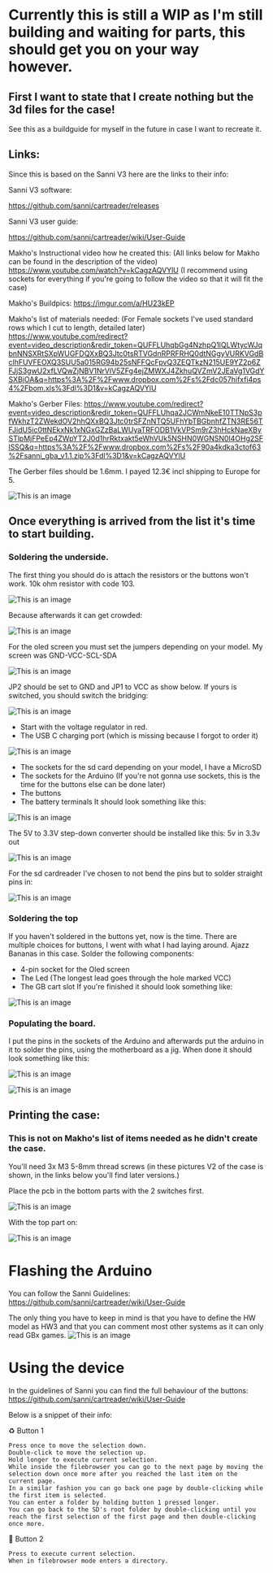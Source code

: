 # Currently this is still a WIP as I'm still building and waiting for parts, this should get you on your way however.

## First I want to state that I create nothing but the 3d files for the case!
See this as a buildguide for myself in the future in case I want to recreate it.

## Links:

Since this is based on the Sanni V3 here are the links to their info:

Sanni V3 software:

https://github.com/sanni/cartreader/releases

Sanni V3 user guide:

https://github.com/sanni/cartreader/wiki/User-Guide

Makho's Instructional video how he created this: (All links below for Makho can be found in the description of the video)
https://www.youtube.com/watch?v=kCagzAQVYlU (I recommend using sockets for everything if you're going to follow the video so that it will fit the case)

Makho's Buildpics:
https://imgur.com/a/HU23kEP

Makho's list of materials needed:
(For Female sockets I've used standard rows which I cut to length, detailed later)
https://www.youtube.com/redirect?event=video_description&redir_token=QUFFLUhqbGg4NzhpQ1lQLWtycWJqbnNNSXRtSXpWUGFDQXxBQ3Jtc0tsRTVGdnRPRFRHQ0dtNGgyVURKVGdBclhFUVFEOXQ3SUU5a015RG94b25sNFFQcFpvQ3ZEQTkzN215UE9YZ2p6ZFJjS3gwU2xfLVQwZjNBV1NrVlV5ZFg4ejZMWXJ4ZkhuQVZmV2JEaVg1VGdYSXBjOA&q=https%3A%2F%2Fwww.dropbox.com%2Fs%2Fdc057hifxfi4ps4%2Fbom.xls%3Fdl%3D1&v=kCagzAQVYlU

Makho's Gerber Files:
https://www.youtube.com/redirect?event=video_description&redir_token=QUFFLUhqa2JCWmNkeE10TTNpS3pfWkhzT2ZWekdOV2hhQXxBQ3Jtc0trSFZnNTQ5UFhYbTBGbnhfZTN3RE56TFJidU5ic0ttNEkxNk1xNGxGZzBaLWUyaTRFODB1VkVPSm9rZ3hHckNaeXBySTlpMjFPeEp4ZWpYT2J0d1hrRktxakt5eWhVUk5NSHN0WGNSN0l4OHg2SFlSSQ&q=https%3A%2F%2Fwww.dropbox.com%2Fs%2F90a4kdka3ctof63%2Fsanni_gba_v1.1.zip%3Fdl%3D1&v=kCagzAQVYlU

The Gerber files should be 1.6mm. I payed 12.3€ incl shipping to Europe for 5. 

![This is an image](https://i.imgur.com/FQWu6kX.jpg)

## Once everything is arrived from the list it's time to start building. 
### Soldering the underside.
The first thing you should do is attach the resistors or the buttons won't work. 
10k ohm resistor with code 103.

![This is an image](https://i.imgur.com/OmdcHLY.jpg)

Because afterwards it can get crowded:

![This is an image](https://imgur.com/mURZnYB.jpeg)

For the oled screen you must set the jumpers depending on your model.
My screen was GND-VCC-SCL-SDA

![This is an image](https://imgur.com/F35PndN.jpeg)

JP2 should be set to GND and JP1 to VCC as show below. If yours is switched, you should switch the bridging:

![This is an image](https://imgur.com/lCxJEP9.jpeg)

- Start with the voltage regulator in red.
- The USB C charging port (which is missing because I forgot to order it)


![This is an image](https://imgur.com/e7E3ECT.jpeg)

- The sockets for the sd card depending on your model, I have a MicroSD
- The sockets for the Arduino (If you're not gonna use sockets, this is the time for the buttons else can be done later)
- The buttons
- The battery terminals
It should look something like this:

![This is an image](https://imgur.com/EcQOmzu.jpeg)


The 5V to 3.3V step-down converter should be installed like this:
5v   in
3.3v out

![This is an image](https://imgur.com/NCOpwEl.jpeg)

For the sd cardreader I've chosen to not bend the pins but to solder straight pins in:

![This is an image](https://i.imgur.com/4MJYfZs.jpeg)

### Soldering the top
If you haven't soldered in the buttons yet, now is the time.
There are multiple choices for buttons, I went with what I had laying around. Ajazz Bananas in this case.
Solder the following components:
- 4-pin socket for the Oled screen
- The Led (The longest lead goes through the hole marked VCC)
- The GB cart slot
If you're finished it should look something like:

![This is an image](https://imgur.com/Huo3bZH.jpeg)

### Populating the board.

I put the pins in the sockets of the Arduino and afterwards put the arduino in it to solder the pins, using the motherboard as a jig.
When done it should look something like this:

![This is an image](https://imgur.com/GKp9fzA.jpeg)

![This is an image](https://imgur.com/ZPWdfm6.jpeg)


## Printing the case:
### This is not on Makho's list of items needed as he didn't create the case.
You'll need 3x M3 5-8mm thread screws 
(in these pictures V2 of the case is shown, in the links below you'll find later versions.)

Place the pcb in the bottom parts with the 2 switches first.

![This is an image](https://imgur.com/8PbXPuj.jpeg)

With the top part on:

![This is an image](https://imgur.com/uNFuw9j.jpeg)



# Flashing the Arduino

You can follow the Sanni Guidelines:
https://github.com/sanni/cartreader/wiki/User-Guide

The only thing you have to keep in mind is that you have to define the HW model as HW3
and that you can comment most other systems as it can only read GBx games.
![This is an image](https://i.imgur.com/AuONNzz.png)

# Using the device

In the guidelines of Sanni you can find the full behaviour of the buttons:
https://github.com/sanni/cartreader/wiki/User-Guide 

Below is a snippet of their info:

♻️ Button 1

    Press once to move the selection down.
    Double-click to move the selection up.
    Hold longer to execute current selection.
    While inside the filebrowser you can go to the next page by moving the selection down once more after you reached the last item on the current page.
    In a similar fashion you can go back one page by double-clicking while the first item is selected.
    You can enter a folder by holding button 1 pressed longer.
    You can go back to the SD's root folder by double-clicking until you reach the first selection of the first page and then double-clicking once more.

🔴 Button 2

    Press to execute current selection.
    When in filebrowser mode enters a directory.
